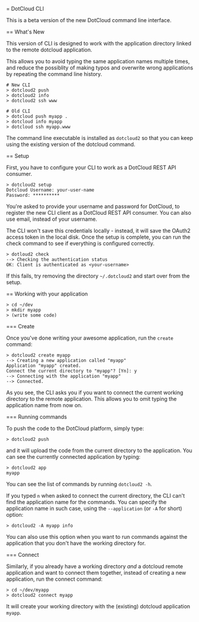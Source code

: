 = DotCloud CLI

This is a beta version of the new DotCloud command line interface.

== What's New

This version of CLI is designed to work with the application directory
linked to the remote dotcloud application.

This allows you to avoid typing the same application names multiple
times, and reduce the possiblity of making typos and overwrite wrong
applications by repeating the command line history.

    # New CLI 
    > dotcloud2 push
    > dotcloud2 info
    > dotcloud2 ssh www

    # Old CLI
    > dotcloud push myapp .
    > dotcloud info myapp
    > dotcloud ssh myapp.www

The command line executable is installed as `dotcloud2` so that you
can keep using the existing version of the dotcloud command.

== Setup

First, you have to configure your CLI to work as a DotCloud REST API
consumer.

    > dotcloud2 setup
    Dotcloud Username: your-user-name
    Password: **********

You're asked to provide your username and password for DotCloud, to
register the new CLI client as a DotCloud REST API consumer. You can
also use email, instead of your username.

The CLI won't save this credentials locally - instead, it will save
the OAuth2 access token in the local disk. Once the setup is complete,
you can run the check command to see if everything is configured
correctly.

    > dotloud2 check
    --> Checking the authentication status
    OK: Client is authenticated as <your-username>

If this fails, try removing the directory `~/.dotcloud2` and start
over from the setup.

== Working with your application

    > cd ~/dev
    > mkdir myapp
    > (write some code)

=== Create

Once you've done writing your awesome application, run the `create` command:

    > dotcloud2 create myapp
    --> Creating a new application called "myapp"
    Application "myapp" created.
    Connect the current directory to "myapp"? [Yn]: y
    --> Connecting with the application "myapp"
    --> Connected.

As you see, the CLI asks you if you want to connect the current
working directory to the remote application. This allows you to omit
typing the application name from now on.

=== Running commands

To push the code to the DotCloud platform, simply type:

    > dotcloud2 push

and it will upload the code from the current directory to the
application. You can see the currently connected application by typing:

    > dotcloud2 app
    myapp

You can see the list of commands by running `dotcloud2 -h`.

If you typed `n` when asked to connect the current directory, the CLI
can't find the application name for the commands. You can specify the
application name in such case, using the `--application` (or `-A` for
short) option:

    > dotcloud2 -A myapp info

You can also use this option when you want to run commands against the
application that you don't have the working directory for.

=== Connect

Similarly, if you already have a working directory *and* a dotcloud
remote application and want to connect them together, instead of
creating a new application, run the connect command:

    > cd ~/dev/myapp
    > dotcloud2 connect myapp

It will create your working directory with the (existing) dotcloud application `myapp`.

